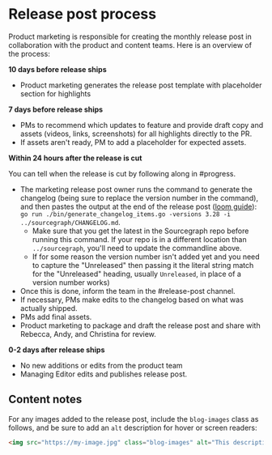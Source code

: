 # Release post process

Product marketing is responsible for creating the monthly release post in collaboration with the product and content teams. Here is an overview of the process:

**10 days before release ships**

- Product marketing generates the release post template with placeholder section for highlights

**7 days before release ships**

- PMs to recommend which updates to feature and provide draft copy and assets (videos, links, screenshots) for all highlights directly to the PR.
- If assets aren't ready, PM to add a placeholder for expected assets.

**Within 24 hours after the release is cut**

You can tell when the release is cut by following along in #progress.

- The marketing release post owner runs the command to generate the changelog (being sure to replace the version number in the command), and then pastes the output at the end of the release post ([loom guide](https://www.loom.com/share/59da6bc1784a48e9b6af4d9e620ee4df)): `go run ./bin/generate_changelog_items.go -versions 3.28 -i ../sourcegraph/CHANGELOG.md`.
  - Make sure that you get the latest in the Sourcegraph repo before running this command. If your repo is in a different location than `../sourcegraph`, you'll need to update the commandline above.
  - If for some reason the version number isn't added yet and you need to capture the "Unreleased" then passing it the literal string match for the "Unreleased" heading, usually `Unreleased`, in place of a version number works)
- Once this is done, inform the team in the #release-post channel.
- If necessary, PMs make edits to the changelog based on what was actually shipped.
- PMs add final assets.
- Product marketing to package and draft the release post and share with Rebecca, Andy, and Christina for review.

**0-2 days after release ships**

- No new additions or edits from the product team
- Managing Editor edits and publishes release post.

## Content notes

For any images added to the release post, include the `blog-images` class as follows, and be sure to add an `alt` description for hover or screen readers:

```html
<img src="https://my-image.jpg" class="blog-images" alt="This description will be shown on hover or to people with assistive readers"/>
```
